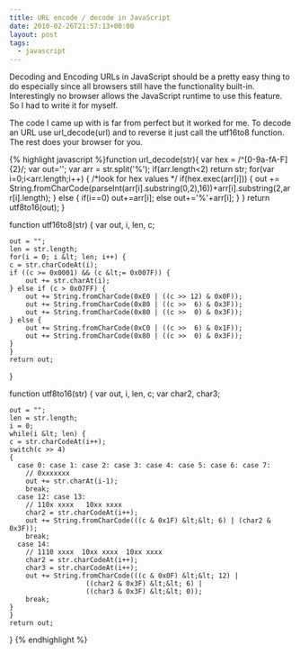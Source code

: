 ```yaml
---
title: URL encode / decode in JavaScript
date: 2010-02-26T21:57:13+00:00
layout: post
tags:
  - javascript
---
```

Decoding and Encoding URLs in JavaScript should be a pretty easy thing to do especially since all browsers still have the functionality built-in. Interestingly no browser allows the JavaScript runtime to use this feature. So I had to write it for myself.

The code I came up with is far from perfect but it worked for me. To decode an URL use url_decode(url) and to reverse it just call the utf16to8 function. The rest does your browser for you.

{% highlight javascript %}function url_decode(str){
var hex = /^[0-9a-fA-F]{2}/;
var out='';
var arr = str.split('%');
if(arr.length&lt;2) return str;
for(var i=0;i&lt;arr.length;i++)
{
  /*look for hex values */
  if(hex.exec(arr[i])) {
    out += String.fromCharCode(parseInt(arr[i].substring(0,2),16))+arr[i].substring(2,arr[i].length);
  } else { if(i==0) out+=arr[i]; else out+='%'+arr[i];
  }
}
return utf8to16(out);
}

function utf16to8(str) {
    var out, i, len, c;

    out = "";
    len = str.length;
    for(i = 0; i &lt; len; i++) {
	c = str.charCodeAt(i);
	if ((c >= 0x0001) && (c &lt;= 0x007F)) {
	    out += str.charAt(i);
	} else if (c > 0x07FF) {
	    out += String.fromCharCode(0xE0 | ((c >> 12) & 0x0F));
	    out += String.fromCharCode(0x80 | ((c >>  6) & 0x3F));
	    out += String.fromCharCode(0x80 | ((c >>  0) & 0x3F));
	} else {
	    out += String.fromCharCode(0xC0 | ((c >>  6) & 0x1F));
	    out += String.fromCharCode(0x80 | ((c >>  0) & 0x3F));
	}
    }
    return out;
}

function utf8to16(str) {
    var out, i, len, c;
    var char2, char3;

    out = "";
    len = str.length;
    i = 0;
    while(i &lt; len) {
	c = str.charCodeAt(i++);
	switch(c >> 4)
	{
	  case 0: case 1: case 2: case 3: case 4: case 5: case 6: case 7:
	    // 0xxxxxxx
	    out += str.charAt(i-1);
	    break;
	  case 12: case 13:
	    // 110x xxxx   10xx xxxx
	    char2 = str.charCodeAt(i++);
	    out += String.fromCharCode(((c & 0x1F) &lt;&lt; 6) | (char2 & 0x3F));
	    break;
	  case 14:
	    // 1110 xxxx  10xx xxxx  10xx xxxx
	    char2 = str.charCodeAt(i++);
	    char3 = str.charCodeAt(i++);
	    out += String.fromCharCode(((c & 0x0F) &lt;&lt; 12) |
					   ((char2 & 0x3F) &lt;&lt; 6) |
					   ((char3 & 0x3F) &lt;&lt; 0));
	    break;
	}
    }
    return out;
}
{% endhighlight %}
